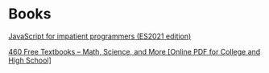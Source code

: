 # Books

[JavaScript for impatient programmers (ES2021 edition)](https://exploringjs.com/impatient-js/index.html)

[460 Free Textbooks – Math, Science, and More [Online PDF for College and High School]](https://www.freecodecamp.org/news/free-textbooks-math-science-and-more-online-pdf-for-college-and-high-school/)